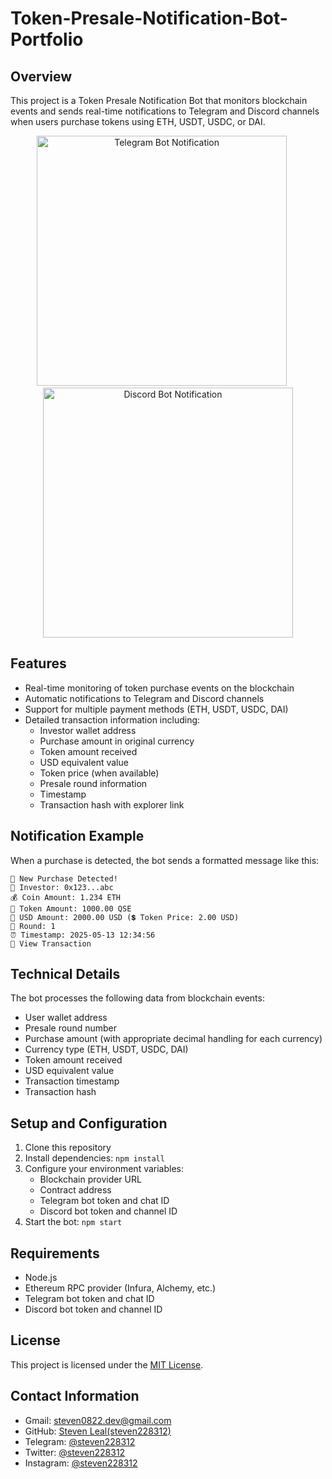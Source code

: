 # Token-Presale-Notification-Bot-Portfolio

## Overview
This project is a Token Presale Notification Bot that monitors blockchain events and sends real-time notifications to Telegram and Discord channels when users purchase tokens using ETH, USDT, USDC, or DAI.

<p align="center">
  <img src="https://github.com/steven228312/Token-Presale-Notification-Bot-Portfolio/blob/main/public/TGBot.PNG" alt="Telegram Bot Notification" height="400">
  &nbsp;&nbsp;&nbsp;&nbsp;
  <img src="https://github.com/steven228312/Token-Presale-Notification-Bot-Portfolio/blob/main/public/DiscordBot.PNG" alt="Discord Bot Notification" height="400">
</p>

## Features
- Real-time monitoring of token purchase events on the blockchain
- Automatic notifications to Telegram and Discord channels
- Support for multiple payment methods (ETH, USDT, USDC, DAI)
- Detailed transaction information including:
  - Investor wallet address
  - Purchase amount in original currency
  - Token amount received
  - USD equivalent value
  - Token price (when available)
  - Presale round information
  - Timestamp
  - Transaction hash with explorer link

## Notification Example
When a purchase is detected, the bot sends a formatted message like this:

```
🔔 New Purchase Detected!
👛 Investor: 0x123...abc
💰 Coin Amount: 1.234 ETH
🧰 Token Amount: 1000.00 QSE
💸 USD Amount: 2000.00 USD (💲 Token Price: 2.00 USD)
🚀 Round: 1
⏰ Timestamp: 2025-05-13 12:34:56
🔗 View Transaction
```

## Technical Details
The bot processes the following data from blockchain events:
- User wallet address
- Presale round number
- Purchase amount (with appropriate decimal handling for each currency)
- Currency type (ETH, USDT, USDC, DAI)
- Token amount received
- USD equivalent value
- Transaction timestamp
- Transaction hash

## Setup and Configuration
1. Clone this repository
2. Install dependencies: `npm install`
3. Configure your environment variables:
   - Blockchain provider URL
   - Contract address
   - Telegram bot token and chat ID
   - Discord bot token and channel ID
4. Start the bot: `npm start`

## Requirements
- Node.js
- Ethereum RPC provider (Infura, Alchemy, etc.)
- Telegram bot token and chat ID
- Discord bot token and channel ID

## License
This project is licensed under the [MIT License](./LICENSE).

## Contact Information

- Gmail: [steven0822.dev@gmail.com](mailto:steven0822.dev@gmail.com)
- GitHub: [Steven Leal(steven228312)](https://github.com/steven228312)
- Telegram: [@steven228312](https://t.me/steven228312)
- Twitter: [@steven228312](https://twitter.com/steven228312)
- Instagram: [@steven228312](https://www.instagram.com/steven228312/)
